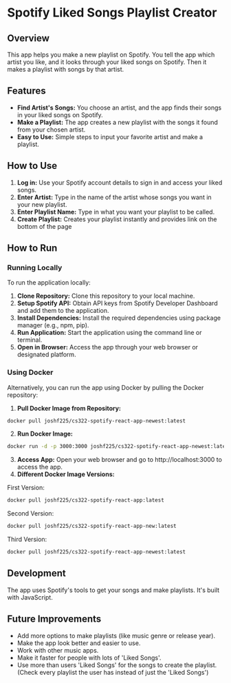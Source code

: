 # Spotify Liked Songs Playlist Creator

## Overview

This app helps you make a new playlist on Spotify. You tell the app which artist you like, and it looks through your liked songs on Spotify. Then it makes a playlist with songs by that artist.

## Features

- **Find Artist's Songs:** You choose an artist, and the app finds their songs in your liked songs on Spotify.
- **Make a Playlist:** The app creates a new playlist with the songs it found from your chosen artist.
- **Easy to Use:** Simple steps to input your favorite artist and make a playlist.

## How to Use

1. **Log in:** Use your Spotify account details to sign in and access your liked songs.
2. **Enter Artist:** Type in the name of the artist whose songs you want in your new playlist.
3. **Enter Playlist Name:** Type in what you want your playlist to be called.
4. **Create Playlist:** Creates your playlist instantly and provides link on the bottom of the page

## How to Run

### Running Locally

To run the application locally:

1. **Clone Repository:** Clone this repository to your local machine.
2. **Setup Spotify API:** Obtain API keys from Spotify Developer Dashboard and add them to the application.
3. **Install Dependencies:** Install the required dependencies using package manager (e.g., npm, pip).
4. **Run Application:** Start the application using the command line or terminal.
5. **Open in Browser:** Access the app through your web browser or designated platform.

### Using Docker

Alternatively, you can run the app using Docker by pulling the Docker repository:

1. **Pull Docker Image from Repository:**
```bash
docker pull joshf225/cs322-spotify-react-app-newest:latest
```

2. **Run Docker Image:**
```bash
docker run -d -p 3000:3000 joshf225/cs322-spotify-react-app-newest:latest
```


3. **Access App:** Open your web browser and go to http://localhost:3000 to access the app.
4. **Different Docker Image Versions:**

First Version:
```bash
docker pull joshf225/cs322-spotify-react-app:latest
```
Second Version:
```bash
docker pull joshf225/cs322-spotify-react-app-new:latest
```
Third Version:
```bash
docker pull joshf225/cs322-spotify-react-app-newest:latest
```
## Development

The app uses Spotify's tools to get your songs and make playlists. It's built with JavaScript.


## Future Improvements

- Add more options to make playlists (like music genre or release year).
- Make the app look better and easier to use.
- Work with other music apps.
- Make it faster for people with lots of 'Liked Songs'.
- Use more than users 'Liked Songs' for the songs to create the playlist. (Check every playlist the user has instead of just the 'Liked Songs')
